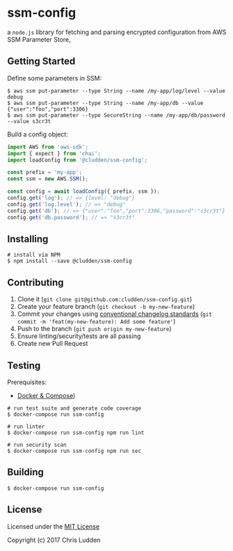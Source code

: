 # ssm-config
a `node.js` library for fetching and parsing encrypted configuration from AWS SSM Parameter Store,

## Getting Started
Define some parameters in SSM:
```shell
$ aws ssm put-parameter --type String --name /my-app/log/level --value debug
$ aws ssm put-parameter --type String --name /my-app/db --value {"user":"foo","port":3306}
$ aws ssm put-parameter --type SecureString --name /my-app/db/password --value s3cr3t
```

Build a config object:
```javascript
import AWS from 'aws-sdk';
import { expect } from 'chai';
import loadConfig from '@cludden/ssm-config';

const prefix = 'my-app';
const ssm = new AWS.SSM();

const config = await loadConfig({ prefix, ssm });
config.get('log'); // => {level: "debug"}
config.get('log.level'); // => "debug"
config.get('db'); // => {"user":"foo","port":3306,"password":"s3cr3t"}
config.get('db.password'); // => "s3cr3t"
```

## Installing
```shell
# install via NPM
$ npm install --save @cludden/ssm-config
```

## Contributing
1. Clone it (`git clone git@github.com:cludden/ssm-config.git`)
1. Create your feature branch (`git checkout -b my-new-feature`)
1. Commit your changes using [conventional changelog standards](https://github.com/bcoe/conventional-changelog-standard/blob/master/convention.md) (`git commit -m 'feat(my-new-feature): Add some feature'`)
1. Push to the branch (`git push origin my-new-feature`)
1. Ensure linting/security/tests are all passing
1. Create new Pull Request

## Testing
Prerequisites:
- [Docker & Compose](https://store.docker.com/search?offering=community&type=edition))

```shell
# run test suite and generate code coverage
$ docker-compose run ssm-config

# run linter
$ docker-compose run ssm-config npm run lint

# run security scan
$ docker-compose run ssm-config npm run sec
```

## Building
```
$ docker-compose run ssm-config
```

## License
Licensed under the [MIT License](LICENSE.md)

Copyright (c) 2017 Chris Ludden